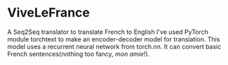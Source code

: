 # ViveLeFrance
A Seq2Seq translator to translate French to English
I've used PyTorch module torchtext to make an encoder-decoder model for translation.
This model uses a recurrent neural network from torch.nn.
It can convert basic French sentences(nothing too fancy, *mon amie*!).
